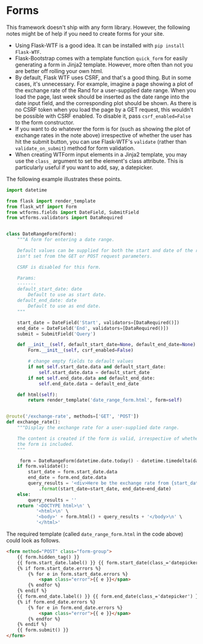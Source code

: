 # Forms

This framework doesn't ship with any form library. However, the following notes might be of help if you need to create forms for your site.

* Using Flask-WTF is a good idea. It can be installed with `pip install Flask-WTF`.
* Flask-Bootstrap comes with a template function `quick_form` for easily generating a form in Jinja2 template. However, more often than not you are better off rolling your own html.
* By default, Flask WTF uses CSRF, and that's a good thing. But in some cases, it's unnecessary. For example, imagine a page showing a plot of the exchange rate of the Rand for a user-supplied date range. When you load the page, last week should be inserted as the date range into the date input field, and the corresponding plot should be shown. As there is no CSRF token when you load the page by a GET request, this wouldn't be possible with CSRF enabled. To disable it, pass `csrf_enabled=False` to the form constructor.
* If you want to do whatever the form is for (such as showing the plot of exchange rates in the note above) irrespective of whether the user has hit the submit button, you can use Flask-WTF's `validate` (rather than `validate_on_submit`) method for form validation.
* When creating WTForm input elements in a Jinja2 template, you may use the `class_` argument to set the element's class attribute. This is particularly useful if you want to add, say, a datepicker.

The following example illustrates these points.

```python
import datetime

from flask import render_template
from flask_wtf import Form
from wtforms.fields import DateField, SubmitField
from wtforms.validators import DataRequired


class DateRangeForm(Form):
    """A form for entering a date range.

    Default values can be supplied for both the start and date of the range. These will be used if the field value
    isn't set from the GET or POST request parameters.

    CSRF is disabled for this form.

    Params:
    -------
    default_start_date: date
        Default to use as start date.
    default_end_date: date
        Default to use as end date.
    """

    start_date = DateField('Start', validators=[DataRequired()])
    end_date = DateField('End', validators=[DataRequired()])
    submit = SubmitField('Query')

    def __init__(self, default_start_date=None, default_end_date=None):
        Form.__init__(self, csrf_enabled=False)

        # change empty fields to default values
        if not self.start_date.data and default_start_date:
            self.start_date.data = default_start_date
        if not self.end_date.data and default_end_date:
            self.end_date.data = default_end_date

    def html(self):
        return render_template('date_range_form.html', form=self)


@route('/exchange-rate', methods=['GET', 'POST'])
def exchange_rate():
    """Display the exchange rate for a user-supplied date range.

    The content is created if the form is valid, irrespective of whether a GET or POST request is made. Otherwise only
    the form is included.
    """

     form = DateRangeForm(datetime.date.today() - datetime.timedelta(days=7), datetime.date.today())
    if form.validate():
        start_date = form.start_date.data
        end_date = form.end_date.data
        query_results = '<div>Here be the exchange rate from {start_date} to {end_date}.</div>' \
            .format(start_date=start_date, end_date=end_date)
    else:
        query_results = ''
    return '<DOCTYPE html>\n' \
           '<html>\n' \
           '<body>' + form.html() + query_results + '</body>\n' \
           '</html>'
```

The required template (called `date_range_form.html` in the code above) could look as follows.

```html
<form method="POST" class="form-group">
    {{ form.hidden_tag() }}
    {{ form.start_date.label() }} {{ form.start_date(class_='datepicker') }}
    {% if form.start_date.errors %}
        {% for e in form.start_date.errors %}
            <span class="error">{{ e }}</span>
        {% endfor %}
    {% endif %}
    {{ form.end_date.label() }} {{ form.end_date(class_='datepicker') }}
    {% if form.end_date.errors %}
        {% for e in form.end_date.errors %}
            <span class="error">{{ e }}</span>
        {% endfor %}
    {% endif %}
    {{ form.submit() }}
</form>
```
